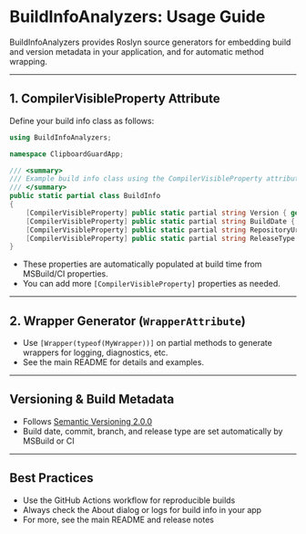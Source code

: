 # BuildInfoAnalyzers: Usage Guide

BuildInfoAnalyzers provides Roslyn source generators for embedding build and version metadata in your application, and for automatic method wrapping.

---

## 1. CompilerVisibleProperty Attribute

Define your build info class as follows:

```csharp
using BuildInfoAnalyzers;

namespace ClipboardGuardApp;

/// <summary>
/// Example build info class using the CompilerVisibleProperty attribute.
/// </summary>
public static partial class BuildInfo
{
    [CompilerVisibleProperty] public static partial string Version { get; }
    [CompilerVisibleProperty] public static partial string BuildDate { get; }
    [CompilerVisibleProperty] public static partial string RepositoryUrl { get; }
    [CompilerVisibleProperty] public static partial string ReleaseType { get; }
}
```

- These properties are automatically populated at build time from MSBuild/CI properties.
- You can add more `[CompilerVisibleProperty]` properties as needed.

---

## 2. Wrapper Generator (`WrapperAttribute`)

- Use `[Wrapper(typeof(MyWrapper))]` on partial methods to generate wrappers for logging, diagnostics, etc.
- See the main README for details and examples.

---

## Versioning & Build Metadata
- Follows [Semantic Versioning 2.0.0](https://semver.org/)
- Build date, commit, branch, and release type are set automatically by MSBuild or CI

---

## Best Practices
- Use the GitHub Actions workflow for reproducible builds
- Always check the About dialog or logs for build info in your app
- For more, see the main README and release notes
